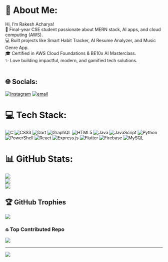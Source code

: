 # 💫 About Me:
Hi, I’m Rakesh Acharya!<br>🚀 Final-year CSE student passionate about MERN stack, AI apps, and cloud computing (AWS).<br>💻 Built projects like Smart Habit Tracker, AI Resume Analyzer, and Music Genre App.<br>🎓 Certified in AWS Cloud Foundations & BE10x AI Masterclass.<br>✨ Love building impactful, modern, and gamified tech solutions.<br><br>


## 🌐 Socials:
[![Instagram](https://img.shields.io/badge/Instagram-%23E4405F.svg?logo=Instagram&logoColor=white)](https://instagram.com/rakesh_acharyaaa) [![email](https://img.shields.io/badge/Email-D14836?logo=gmail&logoColor=white)](mailto:rakesh.acharya.exe@gmail.com) 

# 💻 Tech Stack:
![C](https://img.shields.io/badge/c-%2300599C.svg?style=for-the-badge&logo=c&logoColor=white) ![CSS3](https://img.shields.io/badge/css3-%231572B6.svg?style=for-the-badge&logo=css3&logoColor=white) ![Dart](https://img.shields.io/badge/dart-%230175C2.svg?style=for-the-badge&logo=dart&logoColor=white) ![GraphQL](https://img.shields.io/badge/-GraphQL-E10098?style=for-the-badge&logo=graphql&logoColor=white) ![HTML5](https://img.shields.io/badge/html5-%23E34F26.svg?style=for-the-badge&logo=html5&logoColor=white) ![Java](https://img.shields.io/badge/java-%23ED8B00.svg?style=for-the-badge&logo=openjdk&logoColor=white) ![JavaScript](https://img.shields.io/badge/javascript-%23323330.svg?style=for-the-badge&logo=javascript&logoColor=%23F7DF1E) ![Python](https://img.shields.io/badge/python-3670A0?style=for-the-badge&logo=python&logoColor=ffdd54) ![PowerShell](https://img.shields.io/badge/PowerShell-%235391FE.svg?style=for-the-badge&logo=powershell&logoColor=white) ![React](https://img.shields.io/badge/react-%2320232a.svg?style=for-the-badge&logo=react&logoColor=%2361DAFB) ![Express.js](https://img.shields.io/badge/express.js-%23404d59.svg?style=for-the-badge&logo=express&logoColor=%2361DAFB) ![Flutter](https://img.shields.io/badge/Flutter-%2302569B.svg?style=for-the-badge&logo=Flutter&logoColor=white) ![Firebase](https://img.shields.io/badge/firebase-%23039BE5.svg?style=for-the-badge&logo=firebase) ![MySQL](https://img.shields.io/badge/mysql-4479A1.svg?style=for-the-badge&logo=mysql&logoColor=white)
# 📊 GitHub Stats:
![](https://github-readme-stats.vercel.app/api?username=rakeshacharyaaa&theme=dark&hide_border=false&include_all_commits=true&count_private=true)<br/>
![](https://nirzak-streak-stats.vercel.app/?user=rakeshacharyaaa&theme=dark&hide_border=false)<br/>
![](https://github-readme-stats.vercel.app/api/top-langs/?username=rakeshacharyaaa&theme=dark&hide_border=false&include_all_commits=true&count_private=true&layout=compact)

## 🏆 GitHub Trophies
![](https://github-profile-trophy.vercel.app/?username=rakeshacharyaaa&theme=radical&no-frame=false&no-bg=true&margin-w=4)

### 🔝 Top Contributed Repo
![](https://github-contributor-stats.vercel.app/api?username=rakeshacharyaaa&limit=5&theme=dark&combine_all_yearly_contributions=true)

---
[![](https://visitcount.itsvg.in/api?id=rakeshacharyaaa&icon=0&color=0)](https://visitcount.itsvg.in)

<!-- Proudly created with GPRM ( https://gprm.itsvg.in ) -->
